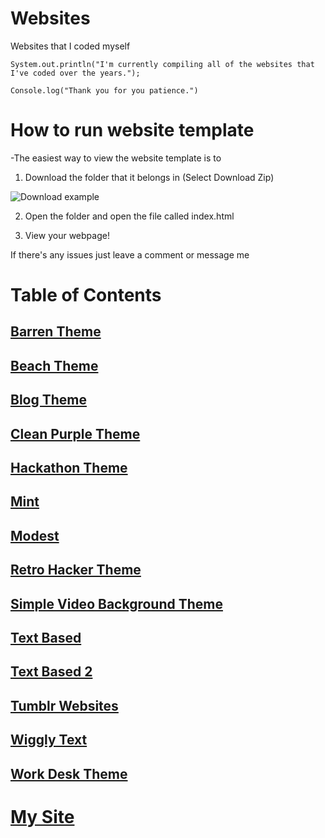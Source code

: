 # Websites
Websites that I coded myself

```
System.out.println("I'm currently compiling all of the websites that I've coded over the years.");
```
```
Console.log("Thank you for you patience.")
```


# How to run website template


-The easiest way to view the website template is to

1. Download the folder that it belongs in (Select Download Zip)

![Download example](https://www.stevejgordon.co.uk/wp-content/uploads/2018/01/CloneOrDownloadGitHub.png)

2. Open the folder and open the file called index.html

3. View your webpage!

If there's any issues just leave a comment or message me

# Table of Contents

## [Barren Theme](https://github.com/Vaporjawn/websites/tree/master/Barren%20Theme)

## [Beach Theme](https://github.com/Vaporjawn/websites/tree/master/Beach%20Theme)

## [Blog Theme](https://github.com/Vaporjawn/websites/tree/master/Blog%20Theme)

## [Clean Purple Theme](https://github.com/Vaporjawn/websites/tree/master/Clean%20Purple%20Theme)

## [Hackathon Theme](https://github.com/Vaporjawn/Websites/tree/master/Hackathon%20Theme)

## [Mint](https://github.com/Vaporjawn/websites/tree/master/Mint)

## [Modest](https://github.com/Vaporjawn/websites/tree/master/Modest)

## [Retro Hacker Theme](https://github.com/Vaporjawn/websites/tree/master/Retro%20Hacker%20Theme)

## [Simple Video Background Theme](https://github.com/Vaporjawn/websites/tree/master/Simple%20Video%20Background%20Theme)

## [Text Based](https://github.com/Vaporjawn/websites/tree/master/Text%20Based)

## [Text Based 2](https://github.com/Vaporjawn/websites/tree/master/Text%20Based%202)

## [Tumblr Websites](https://github.com/Vaporjawn/websites/tree/master/Tumblr%20Websites)

## [Wiggly Text](https://github.com/Vaporjawn/websites/tree/master/Wiggly%20Text)

## [Work Desk Theme](https://github.com/Vaporjawn/websites/tree/master/Work%20Desk%20Theme)

# [My Site](https://Vaporjawn.github.io/)
